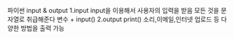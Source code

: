 파이썬 input & output
1.input
input을 이용해서 사용자의 입력을 받음
모든 것을 문자열로 취급해준다
변수 + input()
2.output
print()
소리,이메일,인터넷 업로드 등 다양한 방법을 출력 가능
